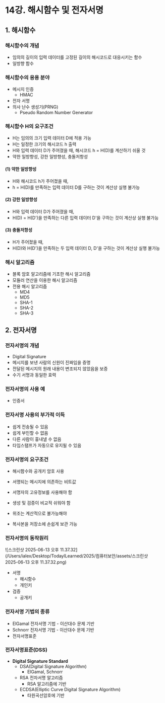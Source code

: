 # 14강. 해시함수 및 전자서명

## 1. 해시함수

### 해시함수의 개념

- 임의의 길이의 입력 데이터를 고정된 길이의 해시코드로 대응시키는 함수
- 일방향 함수



### 해시함수의 응용 분야

- 메시지 인증
  - HMAC
- 전자 서명
- 의사 난수 생성기(PRNG)
  - Pseudo Random Number Generator



### 해시함수 H의 요구조건

- H는 임의의 크기 입력 데이터 D에 적용 가능
- H는 일정한 크기의 해시코드 h 출력
- H와 입력 데이터 D가 주어졌을 때, 해시코드 h = H(D)를 계산하기 쉬울 것
- 약한 일방향성, 강한 일방향성, 충돌저항성



#### (1) 약한 일방향성

- H와 해시코드 h가 주어졌을 때,
- h = H(D)를 만족하는 입력 데이터 D를 구하는 것이 계산상 실행 불가능



#### (2)  강한 일방향성

- H와 입력 데이터 D가 주어졌을 때,
- H(D) = H(D')을 만족하는 다른 입력 데이터 D'을 구하는 것이 계산상 실행 불가능



#### (3) 충돌저항성

- H가 주어졌을 때,
- H(D)와 H(D')을 만족하는 두 입력 데이터 D, D'을 구하는 것이 계산상 실행 불가능



### 해시 알고리즘

- 블록 암호 알고리즘에 기초한 해시 알고리즘
- 모듈러 연산을 이용한 해시 알고리즘
- 전용 해시 알고리즘
  - MD4
  - MD5
  - SHA-1
  - SHA-2
  - SHA-3



## 2. 전자서명

### 전자서명의 개념

- Digital Signature
- 메시지를 보낸 사람의 신원이 진짜임을 증명
- 전달된 메시지의 원래 내용이 변조되지 않았음을 보증
- 수기 서명과 동일한 효력



### 전자서명의 사용 예

- 인증서



### 전자서명 사용의 부가적 이득

- 쉽게 전송될 수 있음
- 쉽게 부인할 수 없음
- 다른 사람이 흉내낼 수 없음
- 타임스탬프가 자동으로 유지될 수 있음



### 전자서명의 요구조건 

- 해시함수와 공개키 암호 사용

- 서명되는 메시지에 의존하는 비트값
- 서명자의 고유정보를 사용해야 함
- 생성 및 검증이 비교적 쉬워야 함
- 위조는 계산적으로 불가능해야
- 복사본을 저장소에 손쉽게 보관 가능



### 전자서명의 동작원리

![스크린샷 2025-06-13 오후 11.37.32](/Users/ialex/Desktop/TodayILearned/2025/컴퓨터보안/assets/스크린샷 2025-06-13 오후 11.37.32.png)

- 서명
  - 해시함수
  - 개인키
- 검증
  - 공개키



### 전자서명 기법의 종류

-  ElGamal 전자서명 기법 - 이산대수 문제 기반
- Schnorr 전자서명 기법 - 이산대수 문제 기반
- 전자서명표준



### 전자서명표준(DSS)

- **Digital Signature Standard**
  - DSA(Digital Signature Algorithm)
    - ElGamal, Schnorr
  - RSA 전자서명 알고리즘
    - RSA 알고리즘에 기반
  - ECDSA(Elliptic Curve Digital Signature Algorithm)
    - 타원곡선암호에 기반